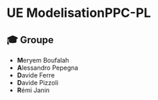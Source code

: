 # UE ModelisationPPC-PL

## 🎓 Groupe 

- **M**eryem Boufalah
- **A**lessandro Pepegna
- **D**avide Ferre
- **D**avide Pizzoli
- **R**émi Janin

